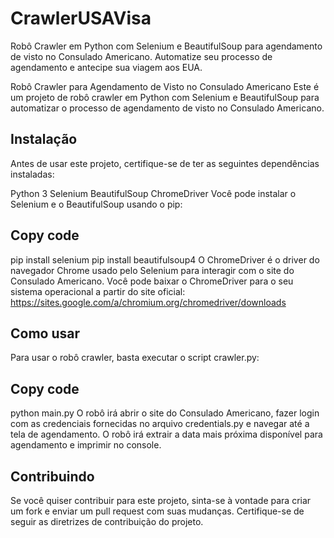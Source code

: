 # CrawlerUSAVisa
Robô Crawler em Python com Selenium e BeautifulSoup para agendamento de visto no Consulado Americano. Automatize seu processo de agendamento e antecipe sua viagem aos EUA.

Robô Crawler para Agendamento de Visto no Consulado Americano
Este é um projeto de robô crawler em Python com Selenium e BeautifulSoup para automatizar o processo de agendamento de visto no Consulado Americano.

## Instalação
Antes de usar este projeto, certifique-se de ter as seguintes dependências instaladas:

Python 3
Selenium
BeautifulSoup
ChromeDriver
Você pode instalar o Selenium e o BeautifulSoup usando o pip:

## Copy code
pip install selenium
pip install beautifulsoup4
O ChromeDriver é o driver do navegador Chrome usado pelo Selenium para interagir com o site do Consulado Americano. Você pode baixar o ChromeDriver para o seu sistema operacional a partir do site oficial: https://sites.google.com/a/chromium.org/chromedriver/downloads

## Como usar
Para usar o robô crawler, basta executar o script crawler.py:

## Copy code
python main.py
O robô irá abrir o site do Consulado Americano, fazer login com as credenciais fornecidas no arquivo credentials.py e navegar até a tela de agendamento. O robô irá extrair a data mais próxima disponível para agendamento e imprimir no console.

## Contribuindo
Se você quiser contribuir para este projeto, sinta-se à vontade para criar um fork e enviar um pull request com suas mudanças. Certifique-se de seguir as diretrizes de contribuição do projeto.